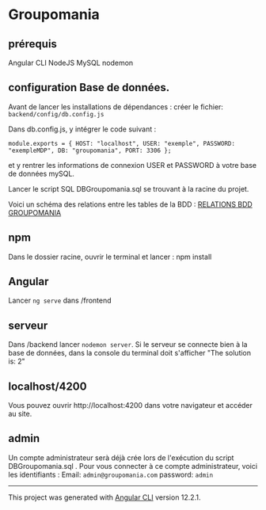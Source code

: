 # Groupomania

## prérequis 
Angular CLI
NodeJS
MySQL
nodemon

## configuration Base de données.
Avant de lancer les installations de dépendances :
créer le fichier: `backend/config/db.config.js`

Dans db.config.js, y intégrer le code suivant : 

`module.exports = {
    HOST: "localhost",
    USER: "exemple",
    PASSWORD: "exempleMDP",
    DB: "groupomania",
    PORT: 3306
  };`

et y rentrer les informations de connexion USER et PASSWORD à votre base de données mySQL.

Lancer le script SQL DBGroupomania.sql se trouvant à la racine du projet.

Voici un schéma des relations entre les tables de la BDD :
[RELATIONS BDD GROUPOMANIA](https://i.ibb.co/cX8FZJX/relations-db-groupomania.png)


## npm
Dans le dossier racine, ouvrir le terminal et lancer :
npm install

## Angular
Lancer `ng serve` dans /frontend

## serveur
Dans /backend lancer `nodemon server`.
Si le serveur se connecte bien à la base de données, dans la console du terminal doit s'afficher "The solution is: 2"

## localhost/4200
Vous pouvez ouvrir http://localhost:4200 dans votre navigateur et accéder au site.

## admin
Un compte administrateur serà déjà crée lors de l'exécution du script DBGroupomania.sql . Pour vous connecter à ce compte administrateur, voici les identifiants :
Email: `admin@groupomania.com`
password: `admin`

---------------------------------------------------------------------------------------------------------------------------------------
This project was generated with [Angular CLI](https://github.com/angular/angular-cli) version 12.2.1.
